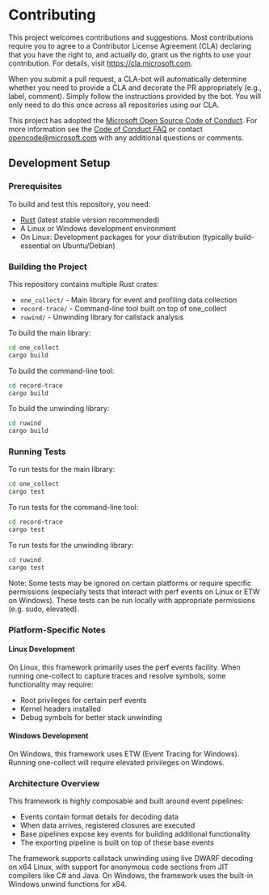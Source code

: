 # Contributing

This project welcomes contributions and suggestions. Most contributions require you to
agree to a Contributor License Agreement (CLA) declaring that you have the right to,
and actually do, grant us the rights to use your contribution. For details, visit
https://cla.microsoft.com.

When you submit a pull request, a CLA-bot will automatically determine whether you need
to provide a CLA and decorate the PR appropriately (e.g., label, comment). Simply follow the
instructions provided by the bot. You will only need to do this once across all repositories using our CLA.

This project has adopted the [Microsoft Open Source Code of Conduct](https://opensource.microsoft.com/codeofconduct/).
For more information see the [Code of Conduct FAQ](https://opensource.microsoft.com/codeofconduct/faq/)
or contact [opencode@microsoft.com](mailto:opencode@microsoft.com) with any additional questions or comments.

## Development Setup

### Prerequisites

To build and test this repository, you need:

- [Rust](https://rustup.rs/) (latest stable version recommended)
- A Linux or Windows development environment
- On Linux: Development packages for your distribution (typically build-essential on Ubuntu/Debian)

### Building the Project

This repository contains multiple Rust crates:

- `one_collect/` - Main library for event and profiling data collection
- `record-trace/` - Command-line tool built on top of one_collect
- `ruwind/` - Unwinding library for callstack analysis

To build the main library:

```bash
cd one_collect
cargo build
```

To build the command-line tool:

```bash
cd record-trace
cargo build
```

To build the unwinding library:

```bash
cd ruwind
cargo build
```

### Running Tests

To run tests for the main library:

```bash
cd one_collect
cargo test
```

To run tests for the command-line tool:

```bash
cd record-trace
cargo test
```

To run tests for the unwinding library:

```bash
cd ruwind
cargo test
```

Note: Some tests may be ignored on certain platforms or require specific permissions (especially tests that interact with perf events on Linux or ETW on Windows). These tests can be run locally with appropriate permissions (e.g. sudo, elevated).

### Platform-Specific Notes

#### Linux Development

On Linux, this framework primarily uses the perf events facility. When running one-collect to capture traces and resolve symbols, some functionality may require:

- Root privileges for certain perf events
- Kernel headers installed
- Debug symbols for better stack unwinding

#### Windows Development

On Windows, this framework uses ETW (Event Tracing for Windows). Running one-collect will require elevated privileges on Windows.

### Architecture Overview

This framework is highly composable and built around event pipelines:

- Events contain format details for decoding data
- When data arrives, registered closures are executed
- Base pipelines expose key events for building additional functionality
- The exporting pipeline is built on top of these base events

The framework supports callstack unwinding using live DWARF decoding on x64 Linux, with support for anonymous code sections from JIT compilers like C# and Java. On Windows, the framework uses the built-in Windows unwind functions for x64.